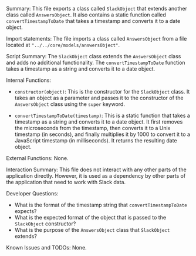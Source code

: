 Summary:
This file exports a class called `SlackObject` that extends another class called `AnswersObject`. It also contains a static function called `convertTimestampToDate` that takes a timestamp and converts it to a date object.

Import statements:
The file imports a class called `AnswersObject` from a file located at `"../../core/models/answersObject"`.

Script Summary:
The `SlackObject` class extends the `AnswersObject` class and adds no additional functionality. The `convertTimestampToDate` function takes a timestamp as a string and converts it to a date object.

Internal Functions:
- `constructor(object)`: This is the constructor for the `SlackObject` class. It takes an object as a parameter and passes it to the constructor of the `AnswersObject` class using the `super` keyword.

- `convertTimestampToDate(timestamp)`: This is a static function that takes a timestamp as a string and converts it to a date object. It first removes the microseconds from the timestamp, then converts it to a Unix timestamp (in seconds), and finally multiplies it by 1000 to convert it to a JavaScript timestamp (in milliseconds). It returns the resulting date object.

External Functions:
None.

Interaction Summary:
This file does not interact with any other parts of the application directly. However, it is used as a dependency by other parts of the application that need to work with Slack data.

Developer Questions:
- What is the format of the timestamp string that `convertTimestampToDate` expects?
- What is the expected format of the object that is passed to the `SlackObject` constructor?
- What is the purpose of the `AnswersObject` class that `SlackObject` extends?

Known Issues and TODOs:
None.